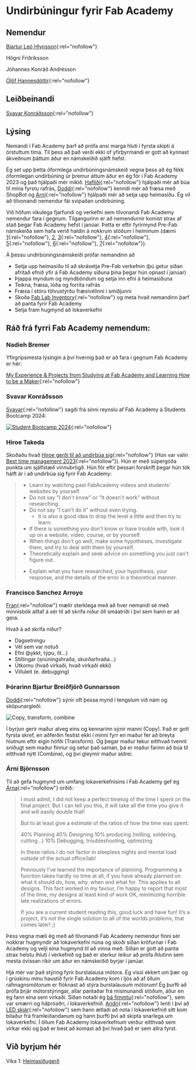 # Undirbúningur fyrir Fab Academy

## Nemendur

[Bjartur Leó Hlynsson](https://bjarturleohlynsson.github.io/fab-academy-test-site/){:rel="nofollow"}

Högni Friðriksson

Jóhannes Konráð Andrésson

[Ólöf Hannesdóttir](https://olofh2.github.io/Before-Fab-Academy/){:rel="nofollow"}

## Leiðbeinandi

[Svavar Konráðsson](https://svavarkonn.github.io/MkDocs/){:rel="nofollow"}

## Lýsing

Nemandi í Fab Academy þarf að prófa ansi marga hluti í fyrsta skipti á örstuttum tíma. Til þess að það verði ekki of yfirþyrmandi er gott að kynnast ákveðnum þáttum áður en námskeiðið sjálft hefst. 

Ég set upp þetta óformlega undirbúningsnámskeið vegna þess að ég fékk óformlegan undirbúning úr þremur áttum áður en ég fór í Fab Academy 2023 og það hjálpaði mér mikið. [Hafliði](http://archive.fabacademy.org/fabacademy2016/fablabreykjavik/students/272/index.html){:rel="nofollow"} hjálpaði mér að búa til mína fyrstu rafrás, [Doddi](https://fabacademy.org/archives/2015/eu/students/gunnarsson.thorarinn_b.b/about.html){:rel="nofollow"} kenndi mér að fræsa með ShopBot og [Árni](https://fabacademy.org/2022/labs/isafjordur/students/arni-bjornsson/about/){:rel="nofollow"} hjálpaði mér að setja upp heimasíðu. Ég vil að tilvonandi nemendur fái svipaðan undirbúning.

Við höfum vikulega fjarfundi og verkefni sem tilvonandi Fab Academy nemendur fara í gegnum. Tilgangurinn er að nemendurnir komist strax af stað þegar Fab Academy hefst í janúar. Þetta er eftir fyrirmynd Pre-Fab námskeiða sem hafa verið haldin á nokkrum stöðum í heiminum (dæmi [1](https://ganeshgopal.github.io/index.html){:rel="nofollow"}, [2](https://fabacademy.org/2023/labs/charlotte/students/ryan-kim/assignments/PreFab/{:rel="nofollow"}), [3](https://fabacademy.org/2023/labs/charlotte/students/dariyah-strachan/assignments/week0.5/){:rel="nofollow"}, [4](http://akshaim.github.io/Fablab/Week_Intro.html){:rel="nofollow"}, [5](http://fabacademy.org/2021/labs/zoi/students/daniela-felix/0_pre-fab.html){:rel="nofollow"}, [6](http://varungeethamony.github.io/week1.html){:rel="nofollow"}, [7](http://rashidt123.github.io/){:rel="nofollow"}).

Á þessu undirbúningsnámskeiði prófar nemandinn að

- Setja upp heimasíðu til að skrásetja Pre-Fab verkefnin (þú getur síðan afritað efnið yfir á Fab Academy síðuna þína þegar hún opnast í janúar)
- Þjappa myndum og myndböndum og setja inn efni á heimasíðuna
- Teikna, fræsa, lóða og forrita rafrás
- Fræsa í stóru tölvustýrðu fræsivélinni í smiðjunni
- Skoða [Fab Lab Inventory](https://inventory.fabcloud.io/){:rel="nofollow"} og meta hvað nemandinn þarf að panta fyrir Fab Academy
- Setja fram hugmynd að lokaverkefni


## Ráð frá fyrri Fab Academy nemendum:

### Nadieh Bremer

Yfirgripsmesta lýsingin á því hvernig það er að fara í gegnum Fab Academy er hér:

[My Experience & Projects from Studying at Fab Academy and Learning How to be a Maker](https://www.visualcinnamon.com/2021/07/fabacademy/){:rel="nofollow"}

### Svavar Konráðsson

[Svavar](https://fabacademy.org/2023/labs/isafjordur/students/svavar-konradsson/index.html){:rel="nofollow"} sagði frá sinni reynslu af Fab Academy á Students Bootcamp 2024:

[![Student Bootcamp 2024](https://fabacademy.org/2023/labs/isafjordur/students/svavar-konradsson/images/student_bootcamp_2024.jpg)](https://vimeo.com/904253457#t=03:24){:rel="nofollow"}

### Hiroe Takeda

Skoðaðu hvað [Hiroe gerði til að undirbúa sig](https://fabacademy.org/2023/labs/kitakagaya/students/hiroe-takeda/){:rel="nofollow"} (Hún var valin [Best time management 2023](https://fabacademy.org/2023/highlights/){:rel="nofollow"}). Hún er með súpergóða punkta um sjálfstæð vinnubrögð. Hún fór eftir þessari forskrift þegar hún tók hálft ár í að undirbúa sig fyrir Fab Academy:

>- Learn by watching past FabAcademy videos and students' websites by yourself.
>- Do not say "I don't know" or "It doesn't work" without researching.
>- Do not say "I can't do it" without even trying.
>    * It is also a good idea to drop the level a little and then try to learn.
>- If there is something you don't know or have trouble with, look it up on a website, video, course, or by yourself.
>- When things don't go well, make some hypotheses, investigate them, and try to deal with them by yourself.
>- Theoretically explain and seek advice on something you just can't figure out.
>  * Explain what you have researched, your hypothesis, your response, and the details of the error in a theoretical manner. 


### Francisco Sanchez Arroyo

[Fran](https://fabacademy.org/archives/2013/students/sanchez.francisco/){:rel="nofollow"} mælir sterklega með að hver nemandi sé með minnisbók alltaf á sér til að skrifa niður öll smáatriði í því sem hann er að gera.

Hvað á að skrifa niður?

- Dagsetningu
- Vél sem var notuð
- Efni (þykkt, týpu, lit...)
- Stillingar (snúningshraða, skurðarhraða...)
- Útkomu (hvað virkaði, hvað virkaði ekki)
- Villuleit (e. debugging)

### Þórarinn Bjartur Breiðfjörð Gunnarsson

[Doddi](https://fabacademy.org/archives/2015/eu/students/gunnarsson.thorarinn_b.b/index.html){:rel="nofollow"} sýnir oft þessa mynd í tengslum við nám og sköpunargleði:

![Copy, transform, combine](https://upload.wikimedia.org/wikipedia/commons/4/4e/Copy-transform-combine-scheme.svg)

Í byrjun gerir maður alveg eins og kennarinn sýnir manni (Copy). Það er gott fyrsta skref, en aðferðin festist ekki í minni fyrr en maður fer að breyta hlutnum eftir eigin höfði (Transform). Og þegar maður tekur eitthvað tvennt sniðugt sem maður finnur og setur það saman, þá er maður farinn að búa til eitthvað nýtt (Combine), og því gleymir maður aldrei.

### Árni Björnsson

Til að gefa hugmynd um umfang lokaverkefnisins í Fab Academy gef ég [Árna](https://fabacademy.org/2022/labs/isafjordur/students/arni-bjornsson/final-project/#time-spent-on-final-project){:rel="nofollow"} orðið:

>I must admit, I did not keep a perfect timelog of the time I spent on the final project. But I can tell you this, it will take all the time you give it and will easily double that!
>
>But to at least give a estimate of the ratios of how the time was spent:
>
>40% Planning 40% Designing 10% producing (milling, soldering, cutting…) 10% Debugging, troubleshooting, optimizing
>
>In these ratios I do not factor in sleepless nights and mental load outside of the actual office/lab!
>
>Previously I’ve learned the importance of planning. Programming a function takes hardly no time at all, if you have already planned on what it should do, how, why, when and what for. This applies to all designs. This fact worked in my favour, I’m happy to report that most of the time, my designs at least kind of work OK, minimizing horrible late realizations of errors.
>
>If you are a current student reading this, good luck and have fun! It’s a project, it’s not the single solution to all of the worlds problems, that comes later! ;) 

Þess vegna mæli ég með að tilvonandi Fab Academy nemendur finni sér nokkrar hugmyndir að lokaverkefni núna og skoði síðan kröfurnar í Fab Academy og velji eina hugmynd til að vinna með. Síðan er gott að panta strax helstu íhluti í verkefnið og það er sterkur leikur að prófa íhlutinn sem mesta óvissan ríkir um áður en námskeiðið byrjar í janúar. 

Hjá mér var það stýring fyrir burstalausa mótora. Ég vissi ekkert um þær og í grúskinu mínu haustið fyrir Fab Academy kom í ljós að af öllum rafmagnsmótorum er flóknast að stýra burstalausum mótorum! Ég þurfti að prófa þrjár mótorstýringar, allar pantaðar frá mismunandi stöðum, áður en ég fann eina sem virkaði. Síðan notaði ég [þá fimmtu](https://fabacademy.org/2023/labs/isafjordur/students/svavar-konradsson/final-project/motor_control.html){:rel="nofollow"}, sem var smærri og háþróaðri, í lokaverkefnið. [Andri](https://fabacademy.org/2023/labs/akureyri/students/andri-semundsson/index.html){:rel="nofollow"} lenti í því að [LED skjár](https://www.adafruit.com/product/3649){:rel="nofollow"} sem hann ætlaði að nota í lokaverkefnið sitt kom bilaður frá framleiðandanum og hann þurfti því að skipta snarlega um lokaverkefni. Í öllum Fab Academy lokaverkefnum verður eitthvað sem virkar ekki og það er best að komast að því hvað það er sem allra fyrst.

## Við byrjum hér

Vika 1: [Heimasíðugerð](1-heimasidugerd.md)